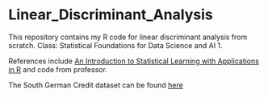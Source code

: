 # Linear_Discriminant_Analysis

This repository contains my R code for linear discriminant analysis from scratch. Class: Statistical Foundations for Data Science and AI 1.

References include [An Introduction to Statistical Learning with Applications in R](https://www.statlearning.com/) and code from professor.

The South German Credit dataset can be found [here](https://archive.ics.uci.edu/dataset/522/south+german+credit)
